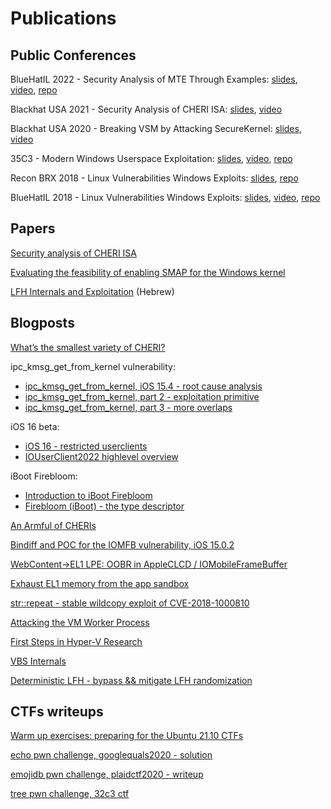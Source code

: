 # Publications

## Public Conferences
BlueHatIL 2022 - Security Analysis of MTE Through Examples: [slides](https://github.com/saaramar/security_analysis_mte/blob/main/Security%20Analysis%20of%20MTE%20Through%20Examples.pdf), [video](https://www.youtube.com/watch?v=LV8BK1ns1Ow), [repo](https://github.com/saaramar/security_analysis_mte)

Blackhat USA 2021 - Security Analysis of CHERI ISA: [slides](https://github.com/microsoft/MSRC-Security-Research/blob/master/presentations/2021_08_BlackHatUSA/BHUSA21_Security_Analysis_of_CHERI_ISA.pdf), [video](https://www.youtube.com/watch?v=0lKeSNHGIq4)

Blackhat USA 2020 - Breaking VSM by Attacking SecureKernel: [slides](https://github.com/microsoft/MSRC-Security-Research/blob/master/presentations/2020_08_BlackHatUSA/Breaking_VSM_by_Attacking_SecureKernel.pdf), [video](https://www.youtube.com/watch?v=pm1ejZ3LkYU)

35C3 - Modern Windows Userspace Exploitation: [slides](https://github.com/saaramar/Publications/blob/master/35C3_Windows_Mitigations/Modern%20Windows%20Userspace%20Exploitation.pdf), [video](https://www.youtube.com/watch?v=kg0J8nRIAhk), [repo](https://github.com/saaramar/35C3_Modern_Windows_Userspace_Exploitation)

Recon BRX 2018 - Linux Vulnerabilities Windows Exploits: [slides](https://recon.cx/2018/brussels/resources/slides/RECON-BRX-2018-Linux-Vulnerabilities_Windows-Exploits--Escalating-Privileges-with-WSL.pdf), [repo](https://github.com/saaramar/execve_exploit)

BlueHatIL 2018 - Linux Vulnerabilities Windows Exploits: [slides](https://github.com/saaramar/Publications/blob/master/BluehatIL_2018_WSL_exploit/WSL_slides.pdf), [video](https://www.youtube.com/watch?v=3deJvbBHET4&feature=youtu.be), [repo](https://github.com/saaramar/execve_exploit)

## Papers
[Security analysis of CHERI ISA](https://github.com/microsoft/MSRC-Security-Research/blob/master/papers/2020/Security%20analysis%20of%20CHERI%20ISA.pdf)

[Evaluating the feasibility of enabling SMAP for the Windows kernel](https://github.com/microsoft/MSRC-Security-Research/blob/master/papers/2020/Evaluating%20the%20feasibility%20of%20enabling%20SMAP%20for%20the%20Windows%20kernel.pdf)

[LFH Internals and Exploitation](https://github.com/saaramar/Publications/blob/master/Digitalwhisper_LFH/LFH_internals_and_exploitation.pdf) (Hebrew)

## Blogposts
[What’s the smallest variety of CHERI?](https://msrc-blog.microsoft.com/2022/09/06/whats-the-smallest-variety-of-cheri/)

ipc_kmsg_get_from_kernel vulnerability:

* [ipc_kmsg_get_from_kernel, iOS 15.4 - root cause analysis](https://saaramar.github.io/ipc_kmsg_vuln_blogpost/)
* [ipc_kmsg_get_from_kernel, part 2 - exploitation primitive](https://saaramar.github.io/ipc_kmsg_blogpost_part2/)
* [ipc_kmsg_get_from_kernel, part 3 - more overlaps](https://saaramar.github.io/ipc_kmsg_vuln_blogpost_part3/)

iOS 16 beta:

* [iOS 16 - restricted userclients](https://saaramar.github.io/ios16_restricted_iouserclients/)
* [IOUserClient2022 highlevel overview](https://saaramar.github.io/iouc22_overview/)

iBoot Firebloom:

* [Introduction to iBoot Firebloom](https://saaramar.github.io/iBoot_firebloom/)
* [Firebloom (iBoot) - the type descriptor](https://saaramar.github.io/iBoot_firebloom_type_desc/)

[An Armful of CHERIs](https://msrc-blog.microsoft.com/2022/01/20/an_armful_of_cheris/)

[Bindiff and POC for the IOMFB vulnerability, iOS 15.0.2](https://saaramar.github.io/IOMFB_integer_overflow_poc/)

[WebContent->EL1 LPE: OOBR in AppleCLCD / IOMobileFrameBuffer](https://saaramar.github.io/IOMobileFrameBuffer_LPE_POC/)

[Exhaust EL1 memory from the app sandbox](https://saaramar.github.io/iOS_memory_exhaustion_writeup/)

[str::repeat - stable wildcopy exploit of CVE-2018-1000810](https://saaramar.github.io/str_repeat_exploit/)

[Attacking the VM Worker Process](https://msrc-blog.microsoft.com/2019/09/11/attacking-the-vm-worker-process)

[First Steps in Hyper-V Research](http://aka.ms/hvresearch101)

[VBS Internals](https://github.com/saaramar/Publications/blob/master/BluehatIL_VBS_meetup/VBS_Internals.pdf)

[Deterministic LFH - bypass && mitigate LFH randomization](https://github.com/saaramar/Deterministic_LFH)

## CTFs writeups
[Warm up exercises: preparing for the Ubuntu 21.10 CTFs](https://saaramar.github.io/exploit_pwn_chgs_ubuntu_21.10/)

[echo pwn challenge, googlequals2020 - solution](https://github.com/saaramar/echo_googlequals2020)

[emojidb pwn challenge, plaidctf2020 - writeup](https://saaramar.github.io/emojidb_plaidctf2020/)

[tree pwn challenge, 32c3 ctf](https://github.com/saaramar/32c3-tree-pwn500)

